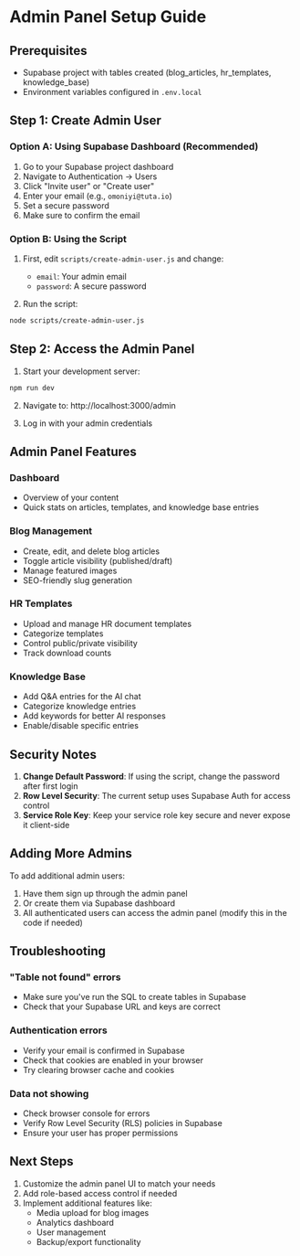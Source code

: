 # Admin Panel Setup Guide

## Prerequisites
- Supabase project with tables created (blog_articles, hr_templates, knowledge_base)
- Environment variables configured in `.env.local`

## Step 1: Create Admin User

### Option A: Using Supabase Dashboard (Recommended)
1. Go to your Supabase project dashboard
2. Navigate to Authentication → Users
3. Click "Invite user" or "Create user"
4. Enter your email (e.g., `omoniyi@tuta.io`)
5. Set a secure password
6. Make sure to confirm the email

### Option B: Using the Script
1. First, edit `scripts/create-admin-user.js` and change:
   - `email`: Your admin email
   - `password`: A secure password

2. Run the script:
```bash
node scripts/create-admin-user.js
```

## Step 2: Access the Admin Panel

1. Start your development server:
```bash
npm run dev
```

2. Navigate to: http://localhost:3000/admin

3. Log in with your admin credentials

## Admin Panel Features

### Dashboard
- Overview of your content
- Quick stats on articles, templates, and knowledge base entries

### Blog Management
- Create, edit, and delete blog articles
- Toggle article visibility (published/draft)
- Manage featured images
- SEO-friendly slug generation

### HR Templates
- Upload and manage HR document templates
- Categorize templates
- Control public/private visibility
- Track download counts

### Knowledge Base
- Add Q&A entries for the AI chat
- Categorize knowledge entries
- Add keywords for better AI responses
- Enable/disable specific entries

## Security Notes

1. **Change Default Password**: If using the script, change the password after first login
2. **Row Level Security**: The current setup uses Supabase Auth for access control
3. **Service Role Key**: Keep your service role key secure and never expose it client-side

## Adding More Admins

To add additional admin users:
1. Have them sign up through the admin panel
2. Or create them via Supabase dashboard
3. All authenticated users can access the admin panel (modify this in the code if needed)

## Troubleshooting

### "Table not found" errors
- Make sure you've run the SQL to create tables in Supabase
- Check that your Supabase URL and keys are correct

### Authentication errors
- Verify your email is confirmed in Supabase
- Check that cookies are enabled in your browser
- Try clearing browser cache and cookies

### Data not showing
- Check browser console for errors
- Verify Row Level Security (RLS) policies in Supabase
- Ensure your user has proper permissions

## Next Steps

1. Customize the admin panel UI to match your needs
2. Add role-based access control if needed
3. Implement additional features like:
   - Media upload for blog images
   - Analytics dashboard
   - User management
   - Backup/export functionality
